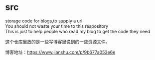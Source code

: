 # src
storage code for blogs,to  supply a url <br>
You should not waste your time to this respository  <br>
This is just to help people who read my blog to get the code they need 

这个仓库里放的是一些写博客里说到的一些资源文件。


博客地址：https://www.jianshu.com/p/9b677a053e6e
